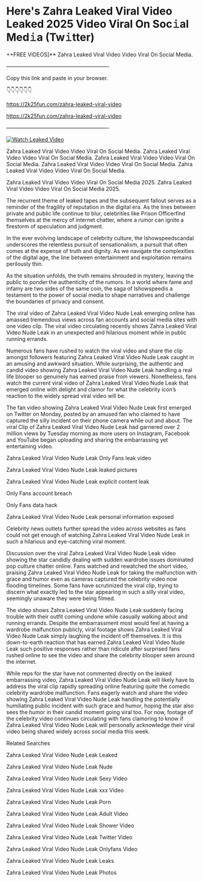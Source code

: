 # Here's Zahra Leaked Viral Video Leaked 2025 Video Viral On Soc𝚒al Med𝚒a (Tw𝚒tter)

++FREE VIDEOS]** Zahra Leaked Viral Video Video Viral On Social Media.

———————————————————-

Copy this link and paste in your browser.

👇👇👇👇👇👇

https://2k25fun.com/zahra-leaked-viral-video

https://2k25fun.com/zahra-leaked-viral-video

———————————————————-

[![Watch Leaked Video](https://miro.medium.com/v2/resize:fit:828/format:webp/1*cilzJN44JGOrTw9NJCrNHA.gif "Watch Leaked Video")](https://2k25fun.com/zahra-leaked-viral-video)

Zahra Leaked Viral Video Video Viral On Social Media. Zahra Leaked Viral Video Video Viral On Social Media. Zahra Leaked Viral Video Video Viral On Social Media. Zahra Leaked Viral Video Video Viral On Social Media. Zahra Leaked Viral Video Video Viral On Social Media.

Zahra Leaked Viral Video Video Viral On Social Media 2025. Zahra Leaked Viral Video Video Viral On Social Media 2025.

The recurrent theme of leaked tapes and the subsequent fallout serves as a reminder of the fragility of reputation in the digital era. As the lines between private and public life continue to blur, celebrities like Prison Officerfind themselves at the mercy of internet chatter, where a rumor can ignite a firestorm of speculation and judgment.

In the ever evolving landscape of celebrity culture, the Ishowspeedscandal underscores the relentless pursuit of sensationalism, a pursuit that often comes at the expense of truth and dignity. As we navigate the complexities of the digital age, the line between entertainment and exploitation remains perilously thin.

As the situation unfolds, the truth remains shrouded in mystery, leaving the public to ponder the authenticity of the rumors. In a world where fame and infamy are two sides of the same coin, the saga of Ishowspeedis a testament to the power of social media to shape narratives and challenge the boundaries of privacy and consent.

The viral video of Zahra Leaked Viral Video Nude Leak emerging online has amassed tremendous views across fan accounts and social media sites with one video clip. The viral video circulating recently shows Zahra Leaked Viral Video Nude Leak in an unexpected and hilarious moment while in public running errands.

Numerous fans have rushed to watch the viral video and share the clip amongst followers featuring Zahra Leaked Viral Video Nude Leak caught in an amusing and awkward situation. While surprising, the authentic and candid video showing Zahra Leaked Viral Video Nude Leak handling a real life blooper so genuinely has earned praise from viewers. Nonetheless, fans watch the current viral video of Zahra Leaked Viral Video Nude Leak that emerged online with delight and clamor for what the celebrity icon’s reaction to the widely spread viral video will be.

The fan video showing Zahra Leaked Viral Video Nude Leak first emerged on Twitter on Monday, posted by an amused fan who claimed to have captured the silly incident on their phone camera while out and about. The viral Clip of Zahra Leaked Viral Video Nude Leak had garnered over 2 million views by Tuesday morning as more users on Instagram, Facebook and YouTube began uploading and sharing the embarrassing yet entertaining video.

Zahra Leaked Viral Video Nude Leak Only Fans leak video

Zahra Leaked Viral Video Nude Leak leaked pictures

Zahra Leaked Viral Video Nude Leak explicit content leak

Only Fans account breach

Only Fans data hack

Zahra Leaked Viral Video Nude Leak personal information exposed

Celebrity news outlets further spread the video across websites as fans could not get enough of watching Zahra Leaked Viral Video Nude Leak in such a hilarious and eye-catching viral moment.

Discussion over the viral Zahra Leaked Viral Video Nude Leak video showing the star candidly dealing with sudden wardrobe issues dominated pop culture chatter online. Fans watched and rewatched the short video, praising Zahra Leaked Viral Video Nude Leak for taking the malfunction with grace and humor even as cameras captured the celebrity video now flooding timelines. Some fans have scrutinized the viral clip, trying to discern what exactly led to the star appearing in such a silly viral video, seemingly unaware they were being filmed.

The video shows Zahra Leaked Viral Video Nude Leak suddenly facing trouble with their outfit coming undone while casually walking about and running errands. Despite the embarrassment most would feel at having a wardrobe malfunction publicly, viral footage shows Zahra Leaked Viral Video Nude Leak simply laughing the incident off themselves. It is this down-to-earth reaction that has earned Zahra Leaked Viral Video Nude Leak such positive responses rather than ridicule after surprised fans rushed online to see the video and share the celebrity blooper seen around the internet.

While reps for the star have not commented directly on the leaked embarrassing video, Zahra Leaked Viral Video Nude Leak will likely have to address the viral clip rapidly spreading online featuring quite the comedic celebrity wardrobe malfunction. Fans eagerly watch and share the video showing Zahra Leaked Viral Video Nude Leak handling the potentially humiliating public incident with such grace and humor, hoping the star also sees the humor in their candid moment going viral too. For now, footage of the celebrity video continues circulating with fans clamoring to know if Zahra Leaked Viral Video Nude Leak will personally acknowledge their viral video being shared widely across social media this week.

Related Searches

Zahra Leaked Viral Video Nude Leak Leaked

Zahra Leaked Viral Video Nude Leak Nude

Zahra Leaked Viral Video Nude Leak Sexy Video

Zahra Leaked Viral Video Nude Leak xxx Video

Zahra Leaked Viral Video Nude Leak Porn

Zahra Leaked Viral Video Nude Leak Adult Video

Zahra Leaked Viral Video Nude Leak Shower Video

Zahra Leaked Viral Video Nude Leak Twitter Video

Zahra Leaked Viral Video Nude Leak Onlyfans Video

Zahra Leaked Viral Video Nude Leak Leaks

Zahra Leaked Viral Video Nude Leak Photos